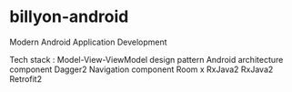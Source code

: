 # billyon-android
Modern Android Application Development 

Tech stack : 
Model-View-ViewModel design pattern
Android architecture component
Dagger2
Navigation component
Room x RxJava2
RxJava2
Retrofit2


